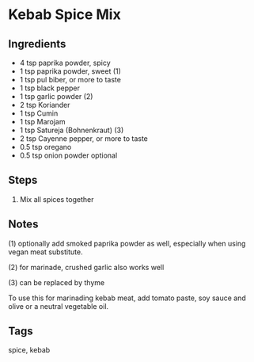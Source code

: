 # Kebab Spice Mix

## Ingredients

* 4 tsp paprika powder, spicy
* 1 tsp paprika powder, sweet (1)
* 1 tsp pul biber, or more to taste
* 1 tsp black pepper
* 1 tsp garlic powder (2) 
* 2 tsp Koriander
* 1 tsp Cumin
* 1 tsp Marojam
* 1 tsp Satureja (Bohnenkraut) (3)
* 2 tsp Cayenne pepper, or more to taste 
* 0.5 tsp oregano
* 0.5 tsp onion powder optional 

## Steps 

1. Mix all spices together 

## Notes 

(1) optionally add smoked paprika powder as well, especially when using vegan meat substitute.

(2) for marinade, crushed garlic also works well

(3) can be replaced by thyme

To use this for marinading kebab meat, add tomato paste, soy sauce and olive or a neutral vegetable oil.

## Tags 
spice, kebab
